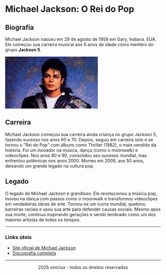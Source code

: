 # Michael Jackson: O Rei do Pop

## Biografia
Michael Jackson nasceu em 29 de agosto de 1958 em Gary, Indiana, EUA. Ele começou sua carreira musical aos 6 anos de idade como membro do grupo **Jackson 5**.

![Michael Jackson](img/download.jpg)

## Carreira
Michael Jackson começou sua carreira ainda criança no grupo Jackson 5, fazendo sucesso nos anos 60 e 70. Depois, seguiu em carreira solo e se tornou o "Rei do Pop" com álbuns como Thriller (1982), o mais vendido da história. Foi um inovador na música, dança (como o moonwalk) e videoclipes. Nos anos 80 e 90, consolidou seu sucesso mundial, mas enfrentou polêmicas nos anos 2000. Morreu em 2009, aos 50 anos, deixando um grande legado na cultura pop.

## Legado
O legado de Michael Jackson é grandioso. Ele revolucionou a música pop, inovou na dança com passos como o moonwalk e transformou videoclipes em verdadeiras obras de arte. Tornou-se um ícone mundial, quebrou barreiras raciais e usou sua arte para defender causas sociais. Mesmo após sua morte, continua inspirando gerações e sendo lembrado como um dos maiores artistas de todos os tempos.

---

### Links úteis
- [Site oficial de Michael Jackson](https://www.michaeljackson.com)
- [Discografia completa](https://en.wikipedia.org/wiki/Michael_Jackson_discography)

----

<div align="center">2025 vinicius - todos os direitos reservados<div>